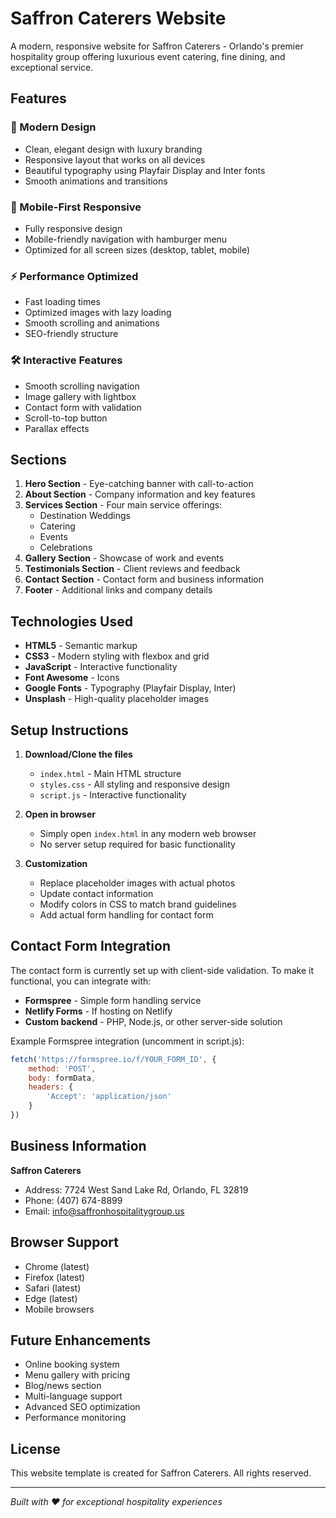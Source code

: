 # Saffron Caterers Website

A modern, responsive website for Saffron Caterers - Orlando's premier hospitality group offering luxurious event catering, fine dining, and exceptional service.

## Features

### 🎨 Modern Design
- Clean, elegant design with luxury branding
- Responsive layout that works on all devices
- Beautiful typography using Playfair Display and Inter fonts
- Smooth animations and transitions

### 📱 Mobile-First Responsive
- Fully responsive design
- Mobile-friendly navigation with hamburger menu
- Optimized for all screen sizes (desktop, tablet, mobile)

### ⚡ Performance Optimized
- Fast loading times
- Optimized images with lazy loading
- Smooth scrolling and animations
- SEO-friendly structure

### 🛠️ Interactive Features
- Smooth scrolling navigation
- Image gallery with lightbox
- Contact form with validation
- Scroll-to-top button
- Parallax effects

## Sections

1. **Hero Section** - Eye-catching banner with call-to-action
2. **About Section** - Company information and key features
3. **Services Section** - Four main service offerings:
   - Destination Weddings
   - Catering
   - Events
   - Celebrations
4. **Gallery Section** - Showcase of work and events
5. **Testimonials Section** - Client reviews and feedback
6. **Contact Section** - Contact form and business information
7. **Footer** - Additional links and company details

## Technologies Used

- **HTML5** - Semantic markup
- **CSS3** - Modern styling with flexbox and grid
- **JavaScript** - Interactive functionality
- **Font Awesome** - Icons
- **Google Fonts** - Typography (Playfair Display, Inter)
- **Unsplash** - High-quality placeholder images

## Setup Instructions

1. **Download/Clone the files**
   - `index.html` - Main HTML structure
   - `styles.css` - All styling and responsive design
   - `script.js` - Interactive functionality

2. **Open in browser**
   - Simply open `index.html` in any modern web browser
   - No server setup required for basic functionality

3. **Customization**
   - Replace placeholder images with actual photos
   - Update contact information
   - Modify colors in CSS to match brand guidelines
   - Add actual form handling for contact form

## Contact Form Integration

The contact form is currently set up with client-side validation. To make it functional, you can integrate with:

- **Formspree** - Simple form handling service
- **Netlify Forms** - If hosting on Netlify
- **Custom backend** - PHP, Node.js, or other server-side solution

Example Formspree integration (uncomment in script.js):
```javascript
fetch('https://formspree.io/f/YOUR_FORM_ID', {
    method: 'POST',
    body: formData,
    headers: {
        'Accept': 'application/json'
    }
})
```

## Business Information

**Saffron Caterers**
- Address: 7724 West Sand Lake Rd, Orlando, FL 32819
- Phone: (407) 674-8899
- Email: info@saffronhospitalitygroup.us

## Browser Support

- Chrome (latest)
- Firefox (latest)
- Safari (latest)
- Edge (latest)
- Mobile browsers

## Future Enhancements

- Online booking system
- Menu gallery with pricing
- Blog/news section
- Multi-language support
- Advanced SEO optimization
- Performance monitoring

## License

This website template is created for Saffron Caterers. All rights reserved.

---

*Built with ❤️ for exceptional hospitality experiences*


